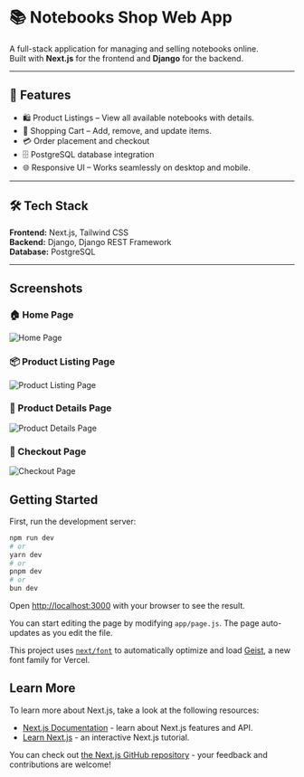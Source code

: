 # 📚 Notebooks Shop Web App

A full-stack application for managing and selling notebooks online.  
Built with **Next.js** for the frontend and **Django** for the backend.

---

## 🚀 Features

- 🛍 Product Listings – View all available notebooks with details.
- 🛒 Shopping Cart – Add, remove, and update items.
- 💳 Order placement and checkout
- 🗄 PostgreSQL database integration
- 🌐 Responsive UI – Works seamlessly on desktop and mobile.

---

## 🛠 Tech Stack

**Frontend:** Next.js, Tailwind CSS  
**Backend:** Django, Django REST Framework  
**Database:** PostgreSQL  

---

## Screenshots

### 🏠 Home Page
![Home Page](https://private-user-images.githubusercontent.com/99211506/476141484-8d90fa87-b7f8-4d60-9ce8-326d9dd2a679.jpeg?jwt=eyJ0eXAiOiJKV1QiLCJhbGciOiJIUzI1NiJ9.eyJpc3MiOiJnaXRodWIuY29tIiwiYXVkIjoicmF3LmdpdGh1YnVzZXJjb250ZW50LmNvbSIsImtleSI6ImtleTUiLCJleHAiOjE3NTUxOTQ3MTQsIm5iZiI6MTc1NTE5NDQxNCwicGF0aCI6Ii85OTIxMTUwNi80NzYxNDE0ODQtOGQ5MGZhODctYjdmOC00ZDYwLTljZTgtMzI2ZDlkZDJhNjc5LmpwZWc_WC1BbXotQWxnb3JpdGhtPUFXUzQtSE1BQy1TSEEyNTYmWC1BbXotQ3JlZGVudGlhbD1BS0lBVkNPRFlMU0E1M1BRSzRaQSUyRjIwMjUwODE0JTJGdXMtZWFzdC0xJTJGczMlMkZhd3M0X3JlcXVlc3QmWC1BbXotRGF0ZT0yMDI1MDgxNFQxODAwMTRaJlgtQW16LUV4cGlyZXM9MzAwJlgtQW16LVNpZ25hdHVyZT1lNzcwOTM0Y2FjMGQ2MTk1MTZlZGQwY2U3NTM0Zjk5YWUyMGY1ZjdjNWM3MjFjNTBmNDEzN2FkMzkyMzEyYmJhJlgtQW16LVNpZ25lZEhlYWRlcnM9aG9zdCJ9.OVfCVxOdf08JzHX6qhJ0oAzB_lsUktdQ-iOvzRRU0EA)

### 📦 Product Listing Page
![Product Listing Page](https://private-user-images.githubusercontent.com/99211506/476141485-ca1d5238-0b5a-4239-8ecd-d372250c970c.jpeg?jwt=eyJ0eXAiOiJKV1QiLCJhbGciOiJIUzI1NiJ9.eyJpc3MiOiJnaXRodWIuY29tIiwiYXVkIjoicmF3LmdpdGh1YnVzZXJjb250ZW50LmNvbSIsImtleSI6ImtleTUiLCJleHAiOjE3NTUxOTQ3MTQsIm5iZiI6MTc1NTE5NDQxNCwicGF0aCI6Ii85OTIxMTUwNi80NzYxNDE0ODUtY2ExZDUyMzgtMGI1YS00MjM5LThlY2QtZDM3MjI1MGM5NzBjLmpwZWc_WC1BbXotQWxnb3JpdGhtPUFXUzQtSE1BQy1TSEEyNTYmWC1BbXotQ3JlZGVudGlhbD1BS0lBVkNPRFlMU0E1M1BRSzRaQSUyRjIwMjUwODE0JTJGdXMtZWFzdC0xJTJGczMlMkZhd3M0X3JlcXVlc3QmWC1BbXotRGF0ZT0yMDI1MDgxNFQxODAwMTRaJlgtQW16LUV4cGlyZXM9MzAwJlgtQW16LVNpZ25hdHVyZT1hZDc1NTAyYzg3MmQ3NzY3M2Q3YWRlODQ1Mzc2YmFhNmI0ZTE1MGYxNTY2MDMwZWNkZWMxMDU2YjVkYzA0YWFmJlgtQW16LVNpZ25lZEhlYWRlcnM9aG9zdCJ9.DMpGf7AOEe9XfRI6hIXe524fCgKYhPnpg3Z8pYl-XMI)

### 📄 Product Details Page
![Product Details Page](https://private-user-images.githubusercontent.com/99211506/476141482-0cec04b8-6bf1-491d-8d3b-19d2b71da5bb.jpeg?jwt=eyJ0eXAiOiJKV1QiLCJhbGciOiJIUzI1NiJ9.eyJpc3MiOiJnaXRodWIuY29tIiwiYXVkIjoicmF3LmdpdGh1YnVzZXJjb250ZW50LmNvbSIsImtleSI6ImtleTUiLCJleHAiOjE3NTUxOTQ3MTQsIm5iZiI6MTc1NTE5NDQxNCwicGF0aCI6Ii85OTIxMTUwNi80NzYxNDE0ODItMGNlYzA0YjgtNmJmMS00OTFkLThkM2ItMTlkMmI3MWRhNWJiLmpwZWc_WC1BbXotQWxnb3JpdGhtPUFXUzQtSE1BQy1TSEEyNTYmWC1BbXotQ3JlZGVudGlhbD1BS0lBVkNPRFlMU0E1M1BRSzRaQSUyRjIwMjUwODE0JTJGdXMtZWFzdC0xJTJGczMlMkZhd3M0X3JlcXVlc3QmWC1BbXotRGF0ZT0yMDI1MDgxNFQxODAwMTRaJlgtQW16LUV4cGlyZXM9MzAwJlgtQW16LVNpZ25hdHVyZT05Nzc3OTIyMGU1ZTk3ZWFiMTNlZTQxMGFmNmQ3Y2IyN2M4YTYzYmRhNjM3OWExYzkwZTQ5YzQyZTQ3NzNmMThkJlgtQW16LVNpZ25lZEhlYWRlcnM9aG9zdCJ9.xjXiXMJeFkGbstCOsDPhIhfC-O3d504Zn3guyGA0P3I)

### 🛒 Checkout Page
![Checkout Page](https://private-user-images.githubusercontent.com/99211506/476141483-3f5d9792-2cf1-47de-b809-81f1a2e4ddf6.jpeg?jwt=eyJ0eXAiOiJKV1QiLCJhbGciOiJIUzI1NiJ9.eyJpc3MiOiJnaXRodWIuY29tIiwiYXVkIjoicmF3LmdpdGh1YnVzZXJjb250ZW50LmNvbSIsImtleSI6ImtleTUiLCJleHAiOjE3NTUxOTQ3MTQsIm5iZiI6MTc1NTE5NDQxNCwicGF0aCI6Ii85OTIxMTUwNi80NzYxNDE0ODMtM2Y1ZDk3OTItMmNmMS00N2RlLWI4MDktODFmMWEyZTRkZGY2LmpwZWc_WC1BbXotQWxnb3JpdGhtPUFXUzQtSE1BQy1TSEEyNTYmWC1BbXotQ3JlZGVudGlhbD1BS0lBVkNPRFlMU0E1M1BRSzRaQSUyRjIwMjUwODE0JTJGdXMtZWFzdC0xJTJGczMlMkZhd3M0X3JlcXVlc3QmWC1BbXotRGF0ZT0yMDI1MDgxNFQxODAwMTRaJlgtQW16LUV4cGlyZXM9MzAwJlgtQW16LVNpZ25hdHVyZT01ZTE4Y2IzNGU3MjNhMDY3OWEyNWI3YWM3YThmMTBkODE1YWFkNTI1NjBiMmNmYjVmMmM5YmZlNzY1YjZlNDY4JlgtQW16LVNpZ25lZEhlYWRlcnM9aG9zdCJ9.SQb6i1BCvmd6YdRRWIJwOYJakHa25jr7mSJga0xBIUU)

## Getting Started

First, run the development server:

```bash
npm run dev
# or
yarn dev
# or
pnpm dev
# or
bun dev
```

Open [http://localhost:3000](http://localhost:3000) with your browser to see the result.

You can start editing the page by modifying `app/page.js`. The page auto-updates as you edit the file.

This project uses [`next/font`](https://nextjs.org/docs/app/building-your-application/optimizing/fonts) to automatically optimize and load [Geist](https://vercel.com/font), a new font family for Vercel.

## Learn More

To learn more about Next.js, take a look at the following resources:

- [Next.js Documentation](https://nextjs.org/docs) - learn about Next.js features and API.
- [Learn Next.js](https://nextjs.org/learn) - an interactive Next.js tutorial.

You can check out [the Next.js GitHub repository](https://github.com/vercel/next.js) - your feedback and contributions are welcome!
